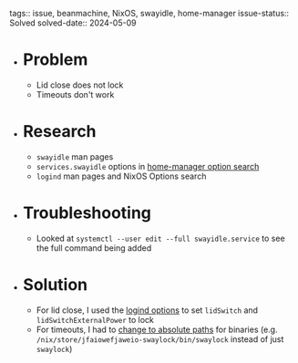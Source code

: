 tags:: issue, beanmachine, NixOS, swayidle, home-manager
issue-status:: Solved
solved-date:: 2024-05-09

- # Problem
	- Lid close does not lock
	- Timeouts don't work
- # Research
	- `swayidle` man pages
	- `services.swayidle` options in [home-manager option search](https://home-manager-options.extranix.com/?query=swayidle&release=master)
	- `logind` man pages and NixOS Options search
- # Troubleshooting
	- Looked at `systemctl --user edit --full swayidle.service` to see the full command being added
- # Solution
	- For lid close, I used the [logind options](https://search.nixos.org/options?channel=unstable&from=0&size=50&sort=relevance&type=packages&query=services.logind) to set `lidSwitch` and `lidSwitchExternalPower` to lock
	- For timeouts, I had to [change to absolute paths](https://github.com/UvixCreative/beanlaptop/commit/f0f82bdfdbf342b4f4d0b75dbcdb92168ea76611) for binaries (e.g. `/nix/store/jfaiowefjaweio-swaylock/bin/swaylock` instead of just `swaylock`)